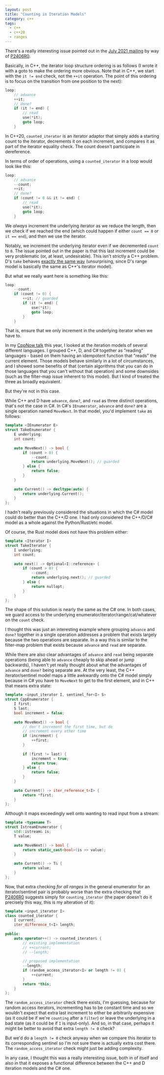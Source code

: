 ```yaml
---
layout: post
title: "Counting in Iteration Models"
category: c++
tags:
  - c++
  - c++20
  - ranges
---
```


There's a really interesting issue pointed out in the [July 2021 mailing](http://www.open-std.org/jtc1/sc22/wg21/docs/papers/2021/#mailing2021-07) by way of [P2406R0](https://wg21.link/p2406r0).

Basically, in C++, the iterator loop structure ordering is as follows (I wrote it with a goto to make the ordering more obvious. Note that in C++, we start with the `it != end` check, not the `++it` operation. The point of this ordering is to focus on the transition from one position to the next):

```cpp
loop:
    // advance
    ++it;
    // done?
    if (it != end) {
        // read
        use(*it);
        goto loop;
    }
```

In C++20, `counted_iterator` is an iterator adaptor that simply adds a starting count to the iterator, decrements it on each increment, and compares it as part of the iterator equality check. The count doesn't participate in dereference.

In terms of order of operations, using a `counted_iterator` in a loop would look like this:

```cpp
loop:
    // advance
    --count;
    ++it;
    // done?
    if (count != 0 && it != end) {
        // read
        use(*it);
        goto loop;
    }
```

We *always* increment the underlying iterator as we reduce the length, then we check if we reached the end (which could happen if either `count == 0` or `it == end`), and then we use the iterator. 

Notably, we increment the underlying iterator even if we decremented `count` to `0`. The issue pointed out in the paper is that this last increment could be very problematic (or, at least, undesirable). This isn't strictly a C++ problem. D's `take` behaves [exactly the same way](https://github.com/dlang/phobos/blob/master/std/range/package.d#L2256-L2263) (unsurprising, since D's range model is basically the same as C++'s iterator model).

But what we really want here is something like this:

```cpp
loop:
    --count;
    if (count != 0) {
        ++it; // guarded
        if (it != end) {
            use(*it);
            goto loop;
        }
    }
```

That is, ensure that we only increment in the underlying iterator when we have to.

In my [CppNow talk](https://t.co/DuwKG03ToN?amp=1) this year, I looked at the iteration models of several different languages. I grouped C++, D, and C# together as "reading" languages - based on them having an idempotent function that "reads" the current element. Those models behave similarly in a lot of circumstances, and I showed some benefits of that (certain algorithms that you can do in those languages that you can't without that operation) and some downsides (such as the filter-map issue inherent to this model). But I kind of treated the three as broadly equivalent. 

But they're not in this case.

While C++ and D have `advance`, `done?`, and `read` as three distinct operations, that's not the case in C#. In C#'s `IEnumerator`, `advance` and `done?` are a single operation named `MoveNext`. In that model, you'd implement `take` as follows:

```cpp
template <IEnumerator E>
struct TakeEnumerator {
    E underlying;
    int count;
    
    auto MoveNext() -> bool {
        if (count > 0) {
            --count;
            return underlying.MoveNext(); // guarded
        } else {
            return false;
        }
    }
    
    auto Current() -> decltype(auto) {
        return underlying.Current();
    }
};
```

I hadn't really previously considered the situations in which the C# model could do better than the C++/D one. I had only considered the C++/D/C# model as a whole against the Python/Rust/etc model.

Of course, the Rust model does not have this problem either:

```cpp
template <Iterator I>
struct TakeIterator {
    I underlying;
    int count;
    
    auto next() -> Optional<I::reference> {
        if (count > 0) {
            --count;
            return underlying.next(); // guarded
        } else {
            return nullopt;
        }
    }
};
```

The shape of this solution is nearly the same as the C# one. In both cases, we guard access to the underlying enumerator/iterator/range/cat/whatever on the `count` check. 

I thought this was just an interesting example where grouping `advance` and `done?` together in a single operation addresses a problem that exists largely because the two operations are separate. In a way this is similar to the filter-map problem that exists because `advance` and `read` are separate. 

While there are also clear advantages of `advance` and `read` being separate operations (being able to `advance` cheaply to skip ahead or jump backwards), I haven't yet really thought about what the advantages of `advance` and `done?` being separate are. At the very least, the C++ iterator/sentinel model maps a little awkwardly onto the C# model simply because in C# you have to `MoveNext` to get to the first element, and in C++ that means extra state:

```cpp
template <input_iterator I, sentinel_for<I> S>
struct CppEnumerator {
    I first;
    S last;
    bool increment = false;
    
    auto MoveNext() -> bool {
        // don't increment the first time, but do
        // increment every other time
        if (increment) {
            ++first;
        }
    
        if (first != last) {
            increment = true;
            return true;
        } else {
            return false;
        }
    }
    
    auto Current() -> iter_reference_t<I> {
        return *first;
    }
};
```

Although it maps exceedingly well onto wanting to read input from a stream:

```cpp
template <typename T>
struct IstreamEnumerator {
    std::istream& is;
    T value;
    
    auto MoveNext() -> bool {
        return static_cast<bool>(is >> value);
    }
    
    auto Current() -> T& {
        return value;
    }
};
```

Now, that extra checking *for all ranges* in the general enumerator for an iterator/sentinel pair is probably worse than the extra checking that [P2406R0](https://wg21.link/p2406r0) suggests simply for `counting_iterator` (the paper doesn't do it precisely this way, this is my alteration of it):

```cpp
template <input_iterator I>
class counted_iterator {
    I current;
    iter_difference_t<I> length;
    
public:
    auto operator++() -> counted_iterator& {
        // existing implementation
        // ++current;
        // --length;
        
        // proposed implementation
        --length;
        if (random_access_iterator<I> or length != 0) {
            ++current;
        }
        return *this;
    }
};
```

The `random_access_iterator` check there exists, I'm guessing, because for random access iterators, incrementing has to be constant time and so we wouldn't expect that extra last increment to either be arbitrarily expensive (as it could be if we're `counting` after a `filter`) or leave the underlying in a bad state (as it could be if `I` is input-only). And so, in that case, perhaps it might be better to avoid that extra `length != 0` check?

But we'd do a `length != 0` check anyway when we compare this iterator to its corresponding sentinel so I'm not sure there is actually extra cost there. The `random_access_iterator` check might just be adding complexity. 

In any case, I thought this was a really interesting issue, both in of itself and also in that it exposes a functional difference between the C++ and D iteration models and the C# one. 